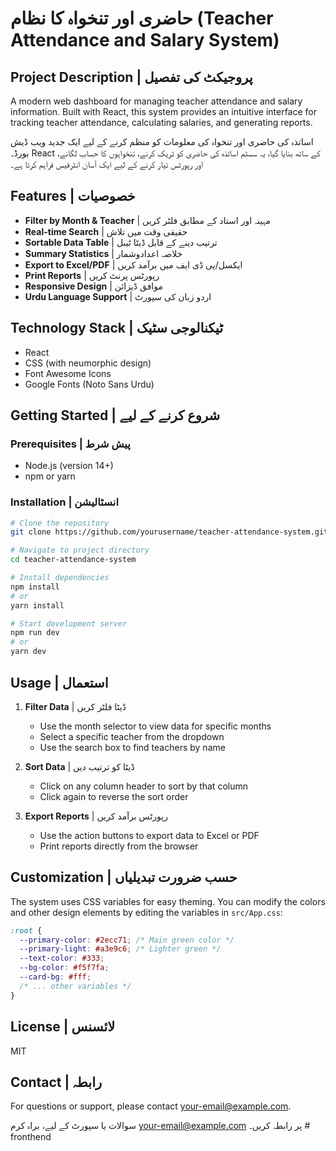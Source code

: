 # حاضری اور تنخواہ کا نظام (Teacher Attendance and Salary System)

## Project Description | پروجیکٹ کی تفصیل

A modern web dashboard for managing teacher attendance and salary information. Built with React, this system provides an intuitive interface for tracking teacher attendance, calculating salaries, and generating reports.

اساتذہ کی حاضری اور تنخواہ کی معلومات کو منظم کرنے کے لیے ایک جدید ویب ڈیش بورڈ۔ React کے ساتھ بنایا گیا، یہ سسٹم اساتذہ کی حاضری کو ٹریک کرنے، تنخواہوں کا حساب لگانے، اور رپورٹس تیار کرنے کے لیے ایک آسان انٹرفیس فراہم کرتا ہے۔

## Features | خصوصیات

- **Filter by Month & Teacher** | مہینہ اور استاد کے مطابق فلٹر کریں
- **Real-time Search** | حقیقی وقت میں تلاش
- **Sortable Data Table** | ترتیب دینے کے قابل ڈیٹا ٹیبل
- **Summary Statistics** | خلاصہ اعدادوشمار
- **Export to Excel/PDF** | ایکسل/پی ڈی ایف میں برآمد کریں
- **Print Reports** | رپورٹس پرنٹ کریں
- **Responsive Design** | موافق ڈیزائن
- **Urdu Language Support** | اردو زبان کی سپورٹ

## Technology Stack | ٹیکنالوجی سٹیک

- React
- CSS (with neumorphic design)
- Font Awesome Icons
- Google Fonts (Noto Sans Urdu)

## Getting Started | شروع کرنے کے لیے

### Prerequisites | پیش شرط

- Node.js (version 14+)
- npm or yarn

### Installation | انسٹالیشن

```bash
# Clone the repository
git clone https://github.com/yourusername/teacher-attendance-system.git

# Navigate to project directory
cd teacher-attendance-system

# Install dependencies
npm install
# or
yarn install

# Start development server
npm run dev
# or
yarn dev
```

## Usage | استعمال

1. **Filter Data** | ڈیٹا فلٹر کریں
   - Use the month selector to view data for specific months
   - Select a specific teacher from the dropdown
   - Use the search box to find teachers by name

2. **Sort Data** | ڈیٹا کو ترتیب دیں
   - Click on any column header to sort by that column
   - Click again to reverse the sort order

3. **Export Reports** | رپورٹس برآمد کریں
   - Use the action buttons to export data to Excel or PDF
   - Print reports directly from the browser

## Customization | حسب ضرورت تبدیلیاں

The system uses CSS variables for easy theming. You can modify the colors and other design elements by editing the variables in `src/App.css`:

```css
:root {
  --primary-color: #2ecc71; /* Main green color */
  --primary-light: #a3e9c6; /* Lighter green */
  --text-color: #333;
  --bg-color: #f5f7fa;
  --card-bg: #fff;
  /* ... other variables */
}
```

## License | لائسنس

MIT

## Contact | رابطہ

For questions or support, please contact [your-email@example.com](mailto:your-email@example.com).

سوالات یا سپورٹ کے لیے، براہ کرم [your-email@example.com](mailto:your-email@example.com) پر رابطہ کریں۔
#   f r o n t h e n d  
 